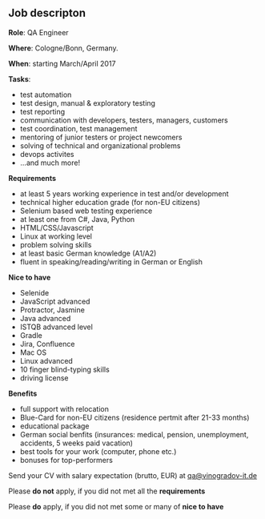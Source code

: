 ## Job descripton

**Role**: QA Engineer

**Where**: Cologne/Bonn, Germany. 

**When**: starting March/April 2017

**Tasks**:

- test automation 
- test design, manual & exploratory testing
- test reporting
- communication with developers, testers, managers, customers
- test coordination, test management
- mentoring of junior testers or project newcomers
- solving of technical and organizational problems
- devops activites
- ...and much more!

**Requirements**

- at least 5 years working experience in test and/or development
- technical higher education grade (for non-EU citizens)
- Selenium based web testing experience
- at least one from C#, Java, Python
- HTML/CSS/Javascript
- Linux at working level
- problem solving skills
- at least basic German knowledge (A1/A2)
- fluent in speaking/reading/writing in German or English

**Nice to have**

- Selenide
- JavaScript advanced
- Protractor, Jasmine
- Java advanced
- ISTQB advanced level
- Gradle
- Jira, Confluence
- Mac OS
- Linux advanced
- 10 finger blind-typing skills
- driving license

**Benefits**

- full support with relocation
- Blue-Card for non-EU citizens (residence pertmit after 21-33 months)
- educational package
- German social benfits (insurances: medical, pension, unemployment, accidents, 5 weeks paid vacation)
- best tools for your work (computer, phone etc.)
- bonuses for top-performers

Send your CV with salary expectation (brutto, EUR) at [qa@vinogradov-it.de](mailto:qa@vinogradov-it.de)

Please **do not** apply, if you did not met all the **requirements**

Please **do** apply, if you did not met some or many of **nice to have**
